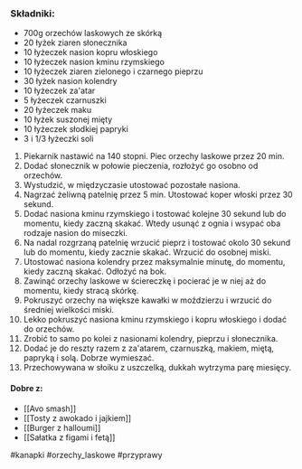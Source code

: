 ### Składniki:
- 700g orzechów laskowych ze skórką
- 20 łyżek ziaren słonecznika
- 10 łyżeczek nasion kopru włoskiego
- 10 łyżeczek nasion kminu rzymskiego
- 10 łyżeczek ziaren zielonego i czarnego pieprzu
- 30 łyżek nasion kolendry
- 10 łyżeczek za'atar
- 5 łyżeczek czarnuszki
- 20 łyżeczek maku
- 10 łyżek suszonej mięty
- 10 łyżeczek słodkiej papryki
- 3 i 1/3 łyżeczki soli


1. Piekarnik nastawić na 140 stopni. Piec orzechy laskowe przez 20 min.
2. Dodać słonecznik w połowie pieczenia, rozłożyć go osobno od orzechów.
3. Wystudzić, w międzyczasie utostować pozostałe nasiona.
4. Nagrzać żeliwną patelnię przez 5 min. Utostować koper włoski przez 30 sekund.
5. Dodać nasiona kminu rzymskiego i tostować kolejne 30 sekund lub do momentu, kiedy zaczną skakać. Wtedy usunąć z ognia i wsypać oba rodzaje nasion do miseczki.
6. Na nadal rozgrzaną patelnię wrzucić pieprz i tostować okolo 30 sekund lub do momentu, kiedy zacznie skakać. Wrzucić do osobnej miski.
7. Utostować  nasiona kolendry przez maksymalnie minutę, do momentu, kiedy zaczną skakać. Odłożyć na bok.
8. Zawinąć orzechy laskowe w ściereczkę i pocierać je w niej aż do momentu, kiedy stracą skórkę.
9. Pokruszyć orzechy na większe kawałki w moździerzu i wrzucić do średniej wielkości miski.
10. Lekko pokruszyć nasiona kminu rzymskiego i kopru włoskiego i dodać do orzechów.
11. Zrobić to samo po kolei z nasionami kolendry, pieprzu i słonecznika.
12. Dodać je do reszty razem z za'atarem, czarnuszką, makiem, miętą, papryką i solą. Dobrze wymieszać.
13. Przechowywana w słoiku z uszczelką, dukkah wytrzyma parę miesięcy.

#### Dobre z:
- [[Avo smash]]
- [[Tosty z awokado i jajkiem]]
- [[Burger z halloumi]]
- [[Sałatka z figami i fetą]]

#kanapki #orzechy_laskowe #przyprawy